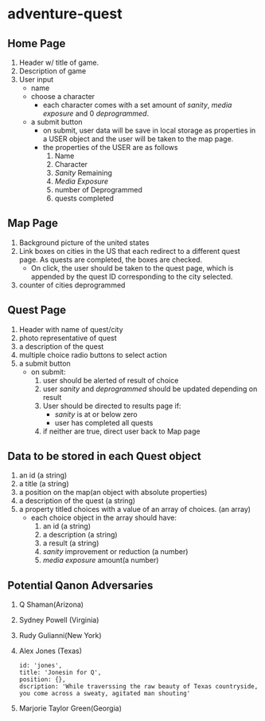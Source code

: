 # adventure-quest
## Home Page
1) Header w/ title of game.
1) Description of game 
1) User input
    * name
    * choose a character
        * each character comes with a set amount of _sanity_, _media_ _exposure_ and 0 _deprogrammed_.
    * a submit button
        * on submit, user data will be save in local storage as properties in a USER object and the user will be taken to the map page. 
        * the properties of the USER are as follows
            1) Name
            1) Character
            1) _Sanity_ Remaining
            1) _Media Exposure_
            1) number of Deprogrammed
            1) quests completed
## Map Page
1) Background picture of the united states
1) Link boxes on cities in the US that each redirect to a different quest page. As quests are completed, the boxes are checked. 
    * On click, the user should be taken to the quest page, which is appended by the quest ID corresponding to the city selected. 
1) counter of cities deprogrammed

## Quest Page
1) Header with name of quest/city
1) photo representative of quest
1) a description of the quest
1) multiple choice radio buttons to select action
1) a submit button
    * on submit:
        1) user should be alerted of result of choice
        1) user _sanity_ and _deprogrammed_ should be updated depending on result
        1) User should be directed to results page if:
            * _sanity_ is at or below zero
            * user has completed all quests
        1) if neither are true, direct user back to Map page

## Data to be stored in each Quest object

1) an id (a string)
1) a title (a string)
1) a position on the map(an object with absolute properties)
1) a description of the quest (a string)
1) a property titled choices with a value of an array of choices. (an array)
    * each choice object in the array should have:
        1) an id (a string)
        1) a description (a string)
        1) a result (a string)
        1) _sanity_ improvement or reduction (a number)
        1) _media exposure_ amount(a number)


## Potential Qanon Adversaries

1) Q Shaman(Arizona)
1) Sydney Powell (Virginia)
1) Rudy Gulianni(New York) 
1) Alex Jones (Texas)
    ```
    id: 'jones',
    title: 'Jonesin for Q',
    position: {},
    dscription: 'While traverssing the raw beauty of Texas countryside, you come across a sweaty, agitated man shouting'
    ```

1) Marjorie Taylor Green(Georgia)


